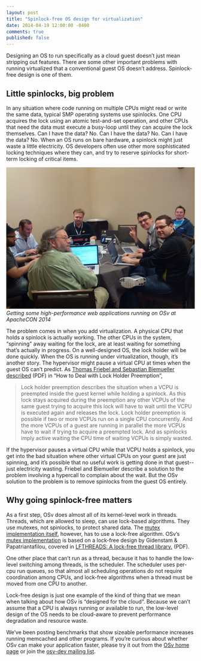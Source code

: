 ```yaml
---
layout: post
title: "Spinlock-free OS design for virtualization"
date: 2014-04-19 12:00:00 -0400
comments: true
published: false
---
```

Designing an OS to run specifically as a cloud guest doesn’t just mean stripping out features. There are some other important problems with running virtualized that a conventional guest OS doesn’t address.  Spinlock-free design is one of them.

## Little spinlocks, big problem

In any situation where code running on multiple CPUs might read or write the  same data, typical SMP operating systems use spinlocks. One CPU acquires the lock using an atomic test-and-set operation, and other CPUs that need the data must execute a busy-loop until they can acquire the lock themselves. Can I have the data? No. Can I have the data? No. Can I have the data? No. When an OS runs on bare hardware, a spinlock might just waste a little electricity. OS developers often use other more sophisticated locking techniques where they can, and try to reserve spinlocks for short-term locking of critical items.

![OSv hacking at Apachecon 2014](/images/apachecon.jpg) <i>Getting some high-performance web applications running on OSv at ApacheCON 2014</i>

The problem comes in when you add virtualization. A physical CPU that holds a spinlock is actually working. The other CPUs in the system, “spinning” away waiting for the lock, are at least waiting for something that’s actually in progress. On a well-designed OS, the lock holder will be done quickly. When the OS is running under virtualization, though, it’s another story. The hypervisor might pause a virtual CPU at times when the guest OS can’t predict. As [Thomas Friebel and Sebastian Biemueller described]( http://www.betriebssysteme.org/Aktivitaeten/Treffen/2008-Garching/Programm/docs/Abstract_Friebel.pdf ) (PDF) in “How to Deal with Lock Holder Preemption”,

> Lock holder preemption describes the situation when a VCPU is preempted inside the guest kernel while holding a spinlock. As this lock stays acquired during the preemption any other VCPUs of the same guest trying to acquire this lock will have to wait until the VCPU is executed again and releases the lock. Lock holder preemption is possible if two or more VCPUs run on a single CPU concurrently. And the more VCPUs of a guest are running in parallel the more VCPUs have to wait if trying to acquire a preempted lock. And as spinlocks imply active waiting the CPU time of waiting VCPUs is simply wasted.

If the hypervisor pauses a virtual CPU while that VCPU holds a spinlock, you get into the bad situation where other virtual CPUs on your guest are just spinning, and it’s possible that no useful work is getting done in that guest--just electricity wasting. Friebel and Biemueller describe a solution to the problem involving a hypercall to complain about the wait. But the OSv solution to the problem is to remove spinlocks from the guest OS entirely.

## Why going spinlock-free matters

As a first step, OSv does almost all of its kernel-level work in threads. Threads, which are allowed to sleep, can use lock-based algorithms. They use mutexes, not spinlocks, to protect shared data. The [mutex implementation itself](https://github.com/cloudius-systems/osv/blob/master/include/lockfree/mutex.hh), however, has to use a lock-free algorithm. OSv’s [mutex implementation](https://github.com/cloudius-systems/osv/blob/master/include/lockfree/mutex.hh) is based on a lock-free design by Gidenstam & Papatriantafilou, covered in [LFTHREADS: A lock-free thread library.](http://domino.mpi-inf.mpg.de/internet/reports.nsf/c125634c000710d0c12560400034f45a/77c097efde9fa63fc125736800444203/$FILE/MPI-I-2007-1-003.pdf) (PDF).

One other place that can’t run as a thread, because it has to handle the low-level switching among threads, is the scheduler. The scheduler uses per-cpu run queues, so that almost all scheduling operations do not require coordination among CPUs, and lock-free algorithms when a thread must be moved from one CPU to another.



Lock-free design is just one example of the kind of thing that we mean when talking about how OSv is “designed for the cloud”.  Because we can’t assume that a CPU is always running or available to run, the low-level design of the OS needs to be cloud-aware to prevent performance degradation and resource waste.

We’ve been posting benchmarks that show sizeable performance increases running memcached and other programs. If you’re curious about whether OSv can make your application faster, please try it out from the [OSv home page](http://osv.io/) or join the [osv-dev mailing list](https://groups.google.com/forum/#!forum/osv-dev).

